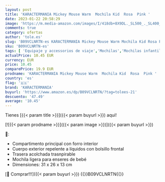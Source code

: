 ```yaml
---
layout: post
title: 'KARACTERMANIA Mickey Mouse Warm  Mochila Kid  Rosa  Pink '
date: 2023-01-22 20:58:29
image: 'https://m.media-amazon.com/images/I/418db+8X9DL._SL500_._SL400_.jpg'
comments: true
category: ofertas
author: 'tole.es'
slug: 'B09VCLNRTN-es KARACTERMANIA Mickey Mouse Warm Mochila Kid Rosa Pink'
sku: 'B09VCLNRTN-es'
tags: [ 'Equipaje y accessorios de viaje','Mochilas','Mochilas infantiles','Moda','karactermania','mochila','🇪🇸', ]
actualPrice: 10.45 EUR
currency: EUR
price: 10.45
comparePrice: 19.9 EUR
prodname: 'KARACTERMANIA Mickey Mouse Warm  Mochila Kid  Rosa  Pink '
country: 'es'
flag: '🇪🇸'
brand: 'KARACTERMANIA'
buyurl: 'https://www.amazon.es/dp/B09VCLNRTN/?tag=tolees-21'
descuento: '47.49'
average: '10.45'
---
```


Tienes [{{< param title >}}]({{< param buyurl >}}) aqui!

[![{{< param prodname >}}]({{< param image >}})]({{< param buyurl >}})

🔎:

- Compartimento principal con forro interior
- Cuerpo exterior repelente a líquidos con bolsillo frontal
- Trasera acolchada trasnpirable
- Mochila ligera para enseres de bebé
- Dimensiones: 31 x 26 x 13 cm

[🛒 Comprar!!!]({{< param buyurl >}})
{{<world>}}B09VCLNRTN{{</world>}}
